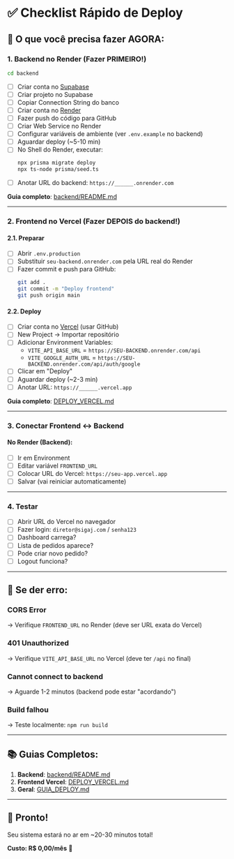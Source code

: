 # ✅ Checklist Rápido de Deploy

## 🎯 O que você precisa fazer AGORA:

### 1. Backend no Render (Fazer PRIMEIRO!)

```bash
cd backend
```

- [ ] Criar conta no [Supabase](https://supabase.com)
- [ ] Criar projeto no Supabase
- [ ] Copiar Connection String do banco
- [ ] Criar conta no [Render](https://render.com)
- [ ] Fazer push do código para GitHub
- [ ] Criar Web Service no Render
- [ ] Configurar variáveis de ambiente (ver `.env.example` no backend)
- [ ] Aguardar deploy (~5-10 min)
- [ ] No Shell do Render, executar:
  ```bash
  npx prisma migrate deploy
  npx ts-node prisma/seed.ts
  ```
- [ ] Anotar URL do backend: `https://______.onrender.com`

**Guia completo**: [backend/README.md](backend/README.md)

---

### 2. Frontend no Vercel (Fazer DEPOIS do backend!)

#### 2.1. Preparar

- [ ] Abrir `.env.production`
- [ ] Substituir `seu-backend.onrender.com` pela URL real do Render
- [ ] Fazer commit e push para GitHub:
  ```bash
  git add .
  git commit -m "Deploy frontend"
  git push origin main
  ```

#### 2.2. Deploy

- [ ] Criar conta no [Vercel](https://vercel.com) (usar GitHub)
- [ ] New Project → Importar repositório
- [ ] Adicionar Environment Variables:
  - `VITE_API_BASE_URL` = `https://SEU-BACKEND.onrender.com/api`
  - `VITE_GOOGLE_AUTH_URL` = `https://SEU-BACKEND.onrender.com/api/auth/google`
- [ ] Clicar em "Deploy"
- [ ] Aguardar deploy (~2-3 min)
- [ ] Anotar URL: `https://______.vercel.app`

**Guia completo**: [DEPLOY_VERCEL.md](DEPLOY_VERCEL.md)

---

### 3. Conectar Frontend ↔ Backend

#### No Render (Backend):

- [ ] Ir em Environment
- [ ] Editar variável `FRONTEND_URL`
- [ ] Colocar URL do Vercel: `https://seu-app.vercel.app`
- [ ] Salvar (vai reiniciar automaticamente)

---

### 4. Testar

- [ ] Abrir URL do Vercel no navegador
- [ ] Fazer login: `diretor@sigaj.com` / `senha123`
- [ ] Dashboard carrega?
- [ ] Lista de pedidos aparece?
- [ ] Pode criar novo pedido?
- [ ] Logout funciona?

---

## 🐛 Se der erro:

### CORS Error
→ Verifique `FRONTEND_URL` no Render (deve ser URL exata do Vercel)

### 401 Unauthorized
→ Verifique `VITE_API_BASE_URL` no Vercel (deve ter `/api` no final)

### Cannot connect to backend
→ Aguarde 1-2 minutos (backend pode estar "acordando")

### Build falhou
→ Teste localmente: `npm run build`

---

## 📚 Guias Completos:

1. **Backend**: [backend/README.md](backend/README.md)
2. **Frontend Vercel**: [DEPLOY_VERCEL.md](DEPLOY_VERCEL.md)
3. **Geral**: [GUIA_DEPLOY.md](GUIA_DEPLOY.md)

---

## 🎉 Pronto!

Seu sistema estará no ar em ~20-30 minutos total!

**Custo: R$ 0,00/mês** 🚀
